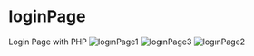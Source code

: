 # loginPage
Login Page with PHP
![logınPage1](https://github.com/kubraStack/log-nPage/assets/90907447/4c4a61ef-9ecf-4c2c-a7a2-504ab9f5e0ae)
![logınPage3](https://github.com/kubraStack/log-nPage/assets/90907447/9d0737b7-76f9-4347-bd65-3359ff919f90)
![logınPage2](https://github.com/kubraStack/log-nPage/assets/90907447/7e7f8fcb-f515-42be-a50e-d6632979a4a3)
